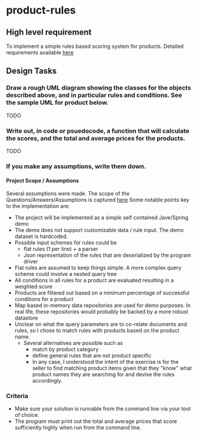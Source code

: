 # product-rules

## High level requirement
To implement a simple rules based scoring system for products. Detailed requirements available [here](docs/requirements.docx)

## Design Tasks
### Draw a rough UML diagram showing the classes for the objects described above, and in particular rules and conditions. See the sample UML for product below.
TODO

### Write out, in code or psuedocode, a function that will calculate the scores, and the total and average prices for the products.
TODO

### If you make any assumptions, write them down.
#### Project Scope / Assumptions
Several assumptions were made. The scope of the Questions/Answers/Assumptions is captured [here](docs/questions-and-assumptions.md)
Some notable points key to the implementation are:
* The project will be implemented as a simple self contained Jave/Spring demo
* The demo does not support customizable data / rule input. The demo dataset is hardcoded.
* Possible input schemes for rules could be
  * flat rules (1 per line) + a parser
  * Json representation of the rules that are deserialized by the program driver
* Flat rules are assumed to keep things simple. A more complex query scheme could involve a nested query tree
* All conditions in all rules for a product are evaluated resulting in a weighted score
* Products are filtered out based on a minimum percentage of successful conditions for a product
* Map based in-memory data repositories are used for demo purposes. In real life, these repositories would probably be backed by a more robust datastore
* Unclear on what the query parameters are to co-relate documents and rules, so I chose to match rules with products based on the product name.
  * Several alternatives are possible such as
    * match by product category
    * define general rules that are not product specific
    * In any case, I understood the intent of the exercise is for the seller to find matching product items given that they "know" what product names they are searching for and devise the rules accordingly.


### Criteria
* Make sure your solution is runnable from the command line via your tool of choice.
* The program must print out the total and average prices that score sufficiently highly when run from the command line.